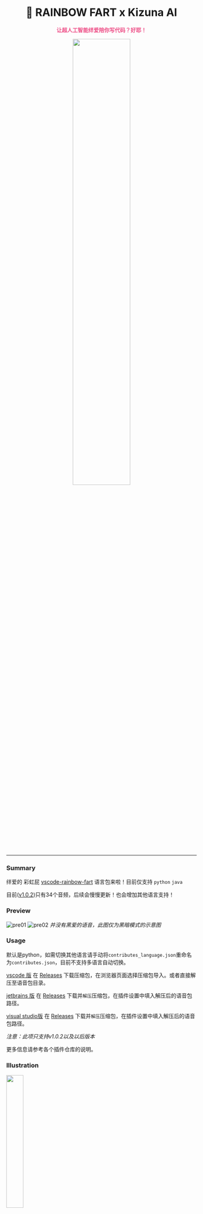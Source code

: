<h1 align="center">
  <br>
  🌈 RAINBOW FART x Kizuna AI
  <br>
</h1>
<p align="center">
<strong>
<font color ="#EE4F87">
让超人工智能绊爱陪你写代码？好耶！
</font></strong>
</p>

<div align=center>
<img src="/image/ai.jpg" width="55%">
</div>

- - -

### Summary

绊爱的 彩虹屁 [vscode-rainbow-fart](https://github.com/SaekiRaku/vscode-rainbow-fart) 语言包来啦！目前仅支持 `python` `java`

目前([v1.0.2](https://github.com/bobbywyx/Kizuna_AI_rainbow_fart/releases))只有34个音频，后续会慢慢更新！也会增加其他语言支持！

### Preview

![pre01](/image/pre_01.jpg)
![pre02](/image/pre_02.jpg)
*并没有黑爱的语音，此图仅为黑暗模式的示意图*

### Usage

默认是python，如需切换其他语言请手动将`contributes_language.json`重命名为`contributes.json`，目前不支持多语言自动切换。

[vscode 版](https://github.com/SaekiRaku/vscode-rainbow-fart)
在 [Releases](https://github.com/bobbywyx/Kizuna_AI_rainbow_fart/releases) 下载压缩包，在浏览器页面选择压缩包导入。或者直接解压至语音包目录。

[jetbrains 版](https://github.com/izhangzhihao/intellij-rainbow-fart)
在 [Releases](https://github.com/bobbywyx/Kizuna_AI_rainbow_fart/releases) 下载并`解压`压缩包，在插件设置中填入解压后的语音包路径。

[visual studio版](https://github.com/gameguo/visualstudio-rainbow-fart)
在 [Releases](https://github.com/bobbywyx/Kizuna_AI_rainbow_fart/releases) 下载并`解压`压缩包，在插件设置中填入解压后的语音包路径。

*注意：此项只支持v1.0.2以及以后版本*

更多信息请参考各个插件仓库的说明。

### Illustration

<img src="/image/v.jpg" width="30%" >

b站播放器用不了，点击[链接](https://www.bilibili.com/video/BV1rZ4y1B73U)观看视频

### Project Plan

- 由于绊酱Talk声库还没出来，而用歌唱声库生成声音过于困难，本项目仍然使用视频中的语音，talk声库出来之后将会考虑使用绊酱生成语音
~~当然本人技术力不够可能做不来TT~~
- 接下来会添加`C` `Cpp` `C#` `JS`等语言支持 ~~（不确定要鸽多久）~~ 
- 台词表已经放在[/docs/voices.csv](/docs/voices.csv)中，感兴趣的小伙伴可以帮忙收集语音或者提供idea
- 升级版：会考虑做一个更智能的彩虹屁插件，比如非固定触发而是智能识别语境，联动绊爱桌宠啊之类的，当然这涉及到底层重写，所以短期内没办法实现，有合作意愿或者希望提供idea亦或一起contribute的小伙伴可以联系我

### Acknowledge

特别感谢[Kizuna AI](https://zh.moegirl.org.cn/%E7%BB%8A%E7%88%B1)提供的语音，项目中所有音频来源来自 Kizuna AI株式会社 旗下Kizuna AI，此项目为非盈利项目，侵删。
感谢[【B站AIChannel支援企划】](https://space.bilibili.com/1885440915)给予支持和宣传，大家快来关注后援会啊！

<img src="/image/01.jpeg" width="25%">
<img src="/image/logo.jpg" width="25%">

### Author

[lige](https://space.bilibili.com/11064433)(click to see bilibili profile)

### Copyright

©︎Kizuna AI
